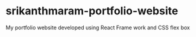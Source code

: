 # srikanthmaram-portfolio-website
My portfolio website  developed using React Frame work and CSS flex box 
